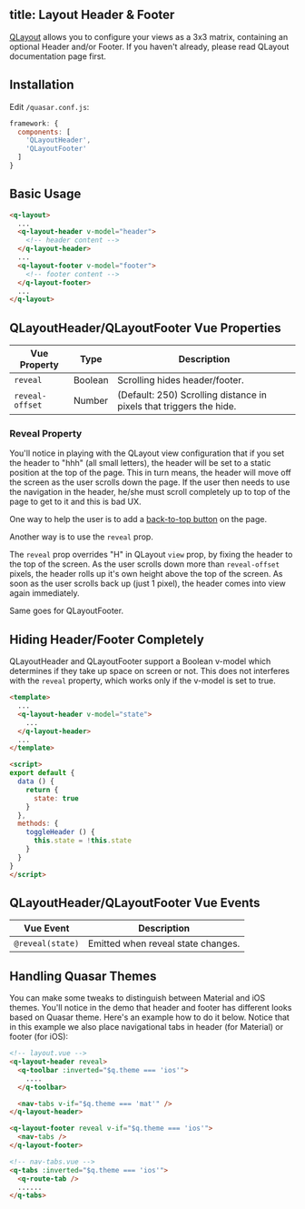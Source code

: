 title: Layout Header & Footer
---
[QLayout](/components/layout.html) allows you to configure your views as a 3x3 matrix, containing an optional Header and/or Footer. If you haven't already, please read QLayout documentation page first.
<input type="hidden" data-fullpage-demo="layout-demo/play-with-layout" data-source="../../layouts/layout-demo.vue">

## Installation
Edit `/quasar.conf.js`:
```js
framework: {
  components: [
    'QLayoutHeader',
    'QLayoutFooter'
  ]
}
```

## Basic Usage
```html
<q-layout>
  ...
  <q-layout-header v-model="header">
    <!-- header content -->
  </q-layout-header>
  ...
  <q-layout-footer v-model="footer">
    <!-- footer content -->
  </q-layout-footer>
  ...
</q-layout>
```

## QLayoutHeader/QLayoutFooter Vue Properties

| Vue Property | Type | Description |
| --- | --- | --- |
| `reveal` | Boolean | Scrolling hides header/footer. |
| `reveal-offset` | Number | (Default: 250) Scrolling distance in pixels that triggers the hide. |

### Reveal Property
You'll notice in playing with the QLayout view configuration that if you set the header to "hhh" (all small letters), the header will be set to a static position at the top of the page. This in turn means, the header will move off the screen as the user scrolls down the page. If the user then needs to use the navigation in the header, he/she must scroll completely up to top of the page to get to it and this is bad UX.

One way to help the user is to add a [back-to-top button](/components/back-to-top.html) on the page.

Another way is to use the `reveal` prop.

The `reveal` prop overrides "H" in QLayout `view` prop, by fixing the header to the top of the screen. As the user scrolls down more than `reveal-offset` pixels, the header rolls up it's own height above the top of the screen. As soon as the user scrolls back up (just 1 pixel), the header comes into view again immediately.

Same goes for QLayoutFooter.

## Hiding Header/Footer Completely
QLayoutHeader and QLayoutFooter support a Boolean v-model which determines if they take up space on screen or not. This does not interferes with the `reveal` property, which works only if the v-model is set to true.

```html
<template>
  ...
  <q-layout-header v-model="state">
    ...
  </q-layout-header>
  ...
</template>

<script>
export default {
  data () {
    return {
      state: true
    }
  },
  methods: {
    toggleHeader () {
      this.state = !this.state
    }
  }
}
</script>
```

## QLayoutHeader/QLayoutFooter Vue Events
| Vue Event | Description |
| --- | --- |
| `@reveal(state)` | Emitted when reveal state changes. |

## Handling Quasar Themes
You can make some tweaks to distinguish between Material and iOS themes. You'll notice in the demo that header and footer has different looks based on Quasar theme. Here's an example how to do it below. Notice that in this example we also place navigational tabs in header (for Material) or footer (for iOS):

```html
<!-- layout.vue -->
<q-layout-header reveal>
  <q-toolbar :inverted="$q.theme === 'ios'">
    ....
  </q-toolbar>

  <nav-tabs v-if="$q.theme === 'mat'" />
</q-layout-header>

<q-layout-footer reveal v-if="$q.theme === 'ios'">
  <nav-tabs />
</q-layout-footer>

<!-- nav-tabs.vue -->
<q-tabs :inverted="$q.theme === 'ios'">
  <q-route-tab />
  ......
</q-tabs>
```
